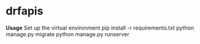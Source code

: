# drfapis

**Usage**
Set up the virtual environment
pip install -r requirements.txt
python manage.py migrate
python manage.py runserver
